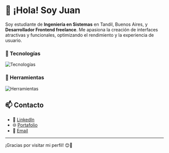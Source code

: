 # 👋 ¡Hola! Soy Juan
Soy estudiante de **Ingeniería en Sistemas** en Tandil, Buenos Aires, y **Desarrollador Frontend freelance**. Me apasiona la creación de interfaces atractivas y funcionales, optimizando el rendimiento y la experiencia de usuario.

### 📌 Tecnologías
<div>
  <img src="https://skillicons.dev/icons?i=html,css,js,ts,react,tailwind,astro,java" alt="Tecnologías" />
</div>

### 🔧 Herramientas
<div >
  <img src="https://skillicons.dev/icons?i=git,github,figma,notion,vscode" alt="Herramientas" />
</div>




## 📫 Contacto
- 💼 [LinkedIn](https://www.linkedin.com/in/juan-peñalba-0025b6246/) 
- 🌐 [Portafolio](https://juanpenalba.vercel.app)
- 📩 [Email](mailto:juantandil123@gmail.com) 
---
¡Gracias por visitar mi perfil! 😊🚀





